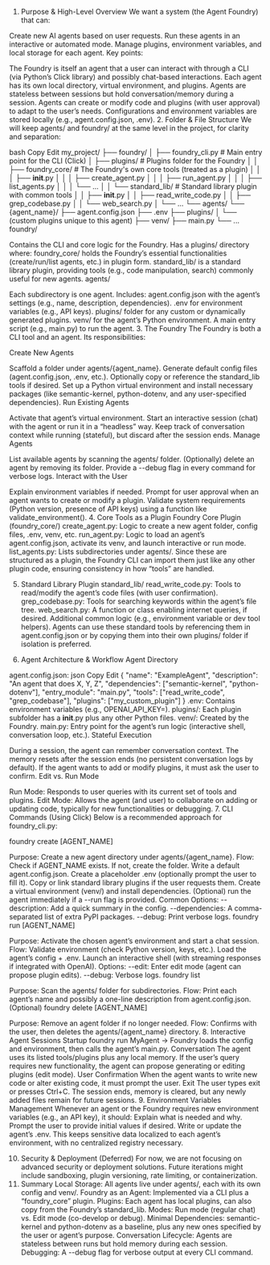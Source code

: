 1. Purpose & High-Level Overview
We want a system (the Agent Foundry) that can:

Create new AI agents based on user requests.
Run these agents in an interactive or automated mode.
Manage plugins, environment variables, and local storage for each agent.
Key points:

The Foundry is itself an agent that a user can interact with through a CLI (via Python’s Click library) and possibly chat-based interactions.
Each agent has its own local directory, virtual environment, and plugins.
Agents are stateless between sessions but hold conversation/memory during a session.
Agents can create or modify code and plugins (with user approval) to adapt to the user’s needs.
Configurations and environment variables are stored locally (e.g., agent.config.json, .env).
2. Folder & File Structure
We will keep agents/ and foundry/ at the same level in the project, for clarity and separation:

bash
Copy
Edit
my_project/
  ├── foundry/
  │    ├── foundry_cli.py          # Main entry point for the CLI (Click)
  │    ├── plugins/                # Plugins folder for the Foundry
  │    │    ├── foundry_core/      # The Foundry's own core tools (treated as a plugin)
  │    │    │   ├── __init__.py
  │    │    │   ├── create_agent.py
  │    │    │   ├── run_agent.py
  │    │    │   ├── list_agents.py
  │    │    │   └── ...
  │    │    └── standard_lib/      # Standard library plugin with common tools
  │    │        ├── __init__.py
  │    │        ├── read_write_code.py
  │    │        ├── grep_codebase.py
  │    │        └── web_search.py
  │    └── ...
  └── agents/
       └── {agent_name}/
           ├── agent.config.json
           ├── .env
           ├── plugins/
           │   └── (custom plugins unique to this agent)
           ├── venv/
           ├── main.py
           └── ...
foundry/

Contains the CLI and core logic for the Foundry.
Has a plugins/ directory where:
foundry_core/ holds the Foundry’s essential functionalities (create/run/list agents, etc.) in plugin form.
standard_lib/ is a standard library plugin, providing tools (e.g., code manipulation, search) commonly useful for new agents.
agents/

Each subdirectory is one agent.
Includes:
agent.config.json with the agent’s settings (e.g., name, description, dependencies).
.env for environment variables (e.g., API keys).
plugins/ folder for any custom or dynamically generated plugins.
venv/ for the agent’s Python environment.
A main entry script (e.g., main.py) to run the agent.
3. The Foundry
The Foundry is both a CLI tool and an agent. Its responsibilities:

Create New Agents

Scaffold a folder under agents/{agent_name}.
Generate default config files (agent.config.json, .env, etc.).
Optionally copy or reference the standard_lib tools if desired.
Set up a Python virtual environment and install necessary packages (like semantic-kernel, python-dotenv, and any user-specified dependencies).
Run Existing Agents

Activate that agent’s virtual environment.
Start an interactive session (chat) with the agent or run it in a “headless” way.
Keep track of conversation context while running (stateful), but discard after the session ends.
Manage Agents

List available agents by scanning the agents/ folder.
(Optionally) delete an agent by removing its folder.
Provide a --debug flag in every command for verbose logs.
Interact with the User

Explain environment variables if needed.
Prompt for user approval when an agent wants to create or modify a plugin.
Validate system requirements (Python version, presence of API keys) using a function like validate_environment().
4. Core Tools as a Plugin
Foundry Core Plugin (foundry_core/)
create_agent.py: Logic to create a new agent folder, config files, .env, venv, etc.
run_agent.py: Logic to load an agent’s agent.config.json, activate its venv, and launch interactive or run mode.
list_agents.py: Lists subdirectories under agents/.
Since these are structured as a plugin, the Foundry CLI can import them just like any other plugin code, ensuring consistency in how “tools” are handled.

5. Standard Library Plugin
standard_lib/
read_write_code.py: Tools to read/modify the agent’s code files (with user confirmation).
grep_codebase.py: Tools for searching keywords within the agent’s file tree.
web_search.py: A function or class enabling internet queries, if desired.
Additional common logic (e.g., environment variable or dev tool helpers).
Agents can use these standard tools by referencing them in agent.config.json or by copying them into their own plugins/ folder if isolation is preferred.

6. Agent Architecture & Workflow
Agent Directory

agent.config.json:
json
Copy
Edit
{
  "name": "ExampleAgent",
  "description": "An agent that does X, Y, Z",
  "dependencies": ["semantic-kernel", "python-dotenv"],
  "entry_module": "main.py",
  "tools": ["read_write_code", "grep_codebase"],
  "plugins": ["my_custom_plugin"]
}
.env: Contains environment variables (e.g., OPENAI_API_KEY=).
plugins/: Each plugin subfolder has a __init__.py plus any other Python files.
venv/: Created by the Foundry.
main.py: Entry point for the agent’s run logic (interactive shell, conversation loop, etc.).
Stateful Execution

During a session, the agent can remember conversation context.
The memory resets after the session ends (no persistent conversation logs by default).
If the agent wants to add or modify plugins, it must ask the user to confirm.
Edit vs. Run Mode

Run Mode: Responds to user queries with its current set of tools and plugins.
Edit Mode: Allows the agent (and user) to collaborate on adding or updating code, typically for new functionalities or debugging.
7. CLI Commands (Using Click)
Below is a recommended approach for foundry_cli.py:

foundry create [AGENT_NAME]

Purpose: Create a new agent directory under agents/{agent_name}.
Flow:
Check if AGENT_NAME exists. If not, create the folder.
Write a default agent.config.json.
Create a placeholder .env (optionally prompt the user to fill it).
Copy or link standard library plugins if the user requests them.
Create a virtual environment (venv/) and install dependencies.
(Optional) run the agent immediately if a --run flag is provided.
Common Options:
--description: Add a quick summary in the config.
--dependencies: A comma-separated list of extra PyPI packages.
--debug: Print verbose logs.
foundry run [AGENT_NAME]

Purpose: Activate the chosen agent’s environment and start a chat session.
Flow:
Validate environment (check Python version, keys, etc.).
Load the agent’s config + .env.
Launch an interactive shell (with streaming responses if integrated with OpenAI).
Options:
--edit: Enter edit mode (agent can propose plugin edits).
--debug: Verbose logs.
foundry list

Purpose: Scan the agents/ folder for subdirectories.
Flow:
Print each agent’s name and possibly a one-line description from agent.config.json.
(Optional) foundry delete [AGENT_NAME]

Purpose: Remove an agent folder if no longer needed.
Flow: Confirms with the user, then deletes the agents/{agent_name} directory.
8. Interactive Agent Sessions
Startup
foundry run MyAgent → Foundry loads the config and environment, then calls the agent’s main.py.
Conversation
The agent uses its listed tools/plugins plus any local memory.
If the user’s query requires new functionality, the agent can propose generating or editing plugins (edit mode).
User Confirmation
When the agent wants to write new code or alter existing code, it must prompt the user.
Exit
The user types exit or presses Ctrl+C.
The session ends, memory is cleared, but any newly added files remain for future sessions.
9. Environment Variables Management
Whenever an agent or the Foundry requires new environment variables (e.g., an API key), it should:
Explain what is needed and why.
Prompt the user to provide initial values if desired.
Write or update the agent’s .env.
This keeps sensitive data localized to each agent’s environment, with no centralized registry necessary.

10. Security & Deployment (Deferred)
For now, we are not focusing on advanced security or deployment solutions.
Future iterations might include sandboxing, plugin versioning, rate limiting, or containerization.
11. Summary
Local Storage: All agents live under agents/, each with its own config and venv/.
Foundry as an Agent: Implemented via a CLI plus a “foundry_core” plugin.
Plugins: Each agent has local plugins, can also copy from the Foundry’s standard_lib.
Modes: Run mode (regular chat) vs. Edit mode (co-develop or debug).
Minimal Dependencies: semantic-kernel and python-dotenv as a baseline, plus any new ones specified by the user or agent’s purpose.
Conversation Lifecycle: Agents are stateless between runs but hold memory during each session.
Debugging: A --debug flag for verbose output at every CLI command.